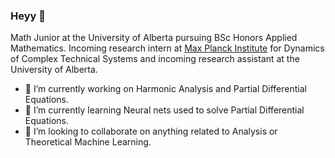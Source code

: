 ### Heyy 👋

Math Junior at the University of Alberta pursuing BSc Honors Applied Mathematics. Incoming research intern at [Max Planck Institute]([https://www.mpg.de/institutes](https://www.mpg.de/en)) for Dynamics of Complex Technical Systems and incoming research assistant at the University of Alberta.

- 🔭 I’m currently working on Harmonic Analysis and Partial Differential Equations.
- 🌱 I’m currently learning Neural nets used to solve Partial Differential Equations.
- 👯 I’m looking to collaborate on anything related to Analysis or Theoretical Machine Learning.

